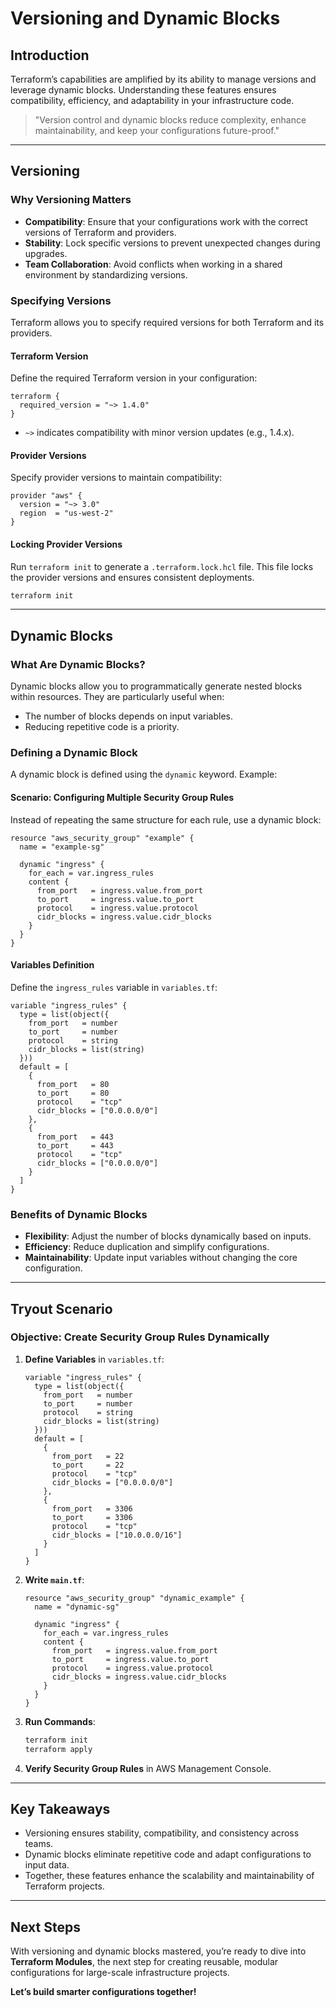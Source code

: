 # Versioning and Dynamic Blocks

## Introduction
Terraform’s capabilities are amplified by its ability to manage versions and leverage dynamic blocks. Understanding these features ensures compatibility, efficiency, and adaptability in your infrastructure code.

> "Version control and dynamic blocks reduce complexity, enhance maintainability, and keep your configurations future-proof."

---

## Versioning
### Why Versioning Matters
- **Compatibility**: Ensure that your configurations work with the correct versions of Terraform and providers.
- **Stability**: Lock specific versions to prevent unexpected changes during upgrades.
- **Team Collaboration**: Avoid conflicts when working in a shared environment by standardizing versions.

### Specifying Versions
Terraform allows you to specify required versions for both Terraform and its providers.

#### Terraform Version
Define the required Terraform version in your configuration:

```hcl
terraform {
  required_version = "~> 1.4.0"
}
```

- `~>` indicates compatibility with minor version updates (e.g., 1.4.x).

#### Provider Versions
Specify provider versions to maintain compatibility:

```hcl
provider "aws" {
  version = "~> 3.0"
  region  = "us-west-2"
}
```

#### Locking Provider Versions
Run `terraform init` to generate a `.terraform.lock.hcl` file. This file locks the provider versions and ensures consistent deployments.

```bash
terraform init
```

---

## Dynamic Blocks
### What Are Dynamic Blocks?
Dynamic blocks allow you to programmatically generate nested blocks within resources. They are particularly useful when:
- The number of blocks depends on input variables.
- Reducing repetitive code is a priority.

### Defining a Dynamic Block
A dynamic block is defined using the `dynamic` keyword. Example:

#### Scenario: Configuring Multiple Security Group Rules
Instead of repeating the same structure for each rule, use a dynamic block:

```hcl
resource "aws_security_group" "example" {
  name = "example-sg"

  dynamic "ingress" {
    for_each = var.ingress_rules
    content {
      from_port   = ingress.value.from_port
      to_port     = ingress.value.to_port
      protocol    = ingress.value.protocol
      cidr_blocks = ingress.value.cidr_blocks
    }
  }
}
```

#### Variables Definition
Define the `ingress_rules` variable in `variables.tf`:

```hcl
variable "ingress_rules" {
  type = list(object({
    from_port   = number
    to_port     = number
    protocol    = string
    cidr_blocks = list(string)
  }))
  default = [
    {
      from_port   = 80
      to_port     = 80
      protocol    = "tcp"
      cidr_blocks = ["0.0.0.0/0"]
    },
    {
      from_port   = 443
      to_port     = 443
      protocol    = "tcp"
      cidr_blocks = ["0.0.0.0/0"]
    }
  ]
}
```

### Benefits of Dynamic Blocks
- **Flexibility**: Adjust the number of blocks dynamically based on inputs.
- **Efficiency**: Reduce duplication and simplify configurations.
- **Maintainability**: Update input variables without changing the core configuration.

---

## Tryout Scenario
### Objective: Create Security Group Rules Dynamically
1. **Define Variables** in `variables.tf`:
   ```hcl
   variable "ingress_rules" {
     type = list(object({
       from_port   = number
       to_port     = number
       protocol    = string
       cidr_blocks = list(string)
     }))
     default = [
       {
         from_port   = 22
         to_port     = 22
         protocol    = "tcp"
         cidr_blocks = ["0.0.0.0/0"]
       },
       {
         from_port   = 3306
         to_port     = 3306
         protocol    = "tcp"
         cidr_blocks = ["10.0.0.0/16"]
       }
     ]
   }
   ```

2. **Write `main.tf`**:
   ```hcl
   resource "aws_security_group" "dynamic_example" {
     name = "dynamic-sg"

     dynamic "ingress" {
       for_each = var.ingress_rules
       content {
         from_port   = ingress.value.from_port
         to_port     = ingress.value.to_port
         protocol    = ingress.value.protocol
         cidr_blocks = ingress.value.cidr_blocks
       }
     }
   }
   ```

3. **Run Commands**:
   ```bash
   terraform init
   terraform apply
   ```

4. **Verify Security Group Rules** in AWS Management Console.

---

## Key Takeaways
- Versioning ensures stability, compatibility, and consistency across teams.
- Dynamic blocks eliminate repetitive code and adapt configurations to input data.
- Together, these features enhance the scalability and maintainability of Terraform projects.

---

## Next Steps
With versioning and dynamic blocks mastered, you’re ready to dive into **Terraform Modules**, the next step for creating reusable, modular configurations for large-scale infrastructure projects.

**Let’s build smarter configurations together!**
